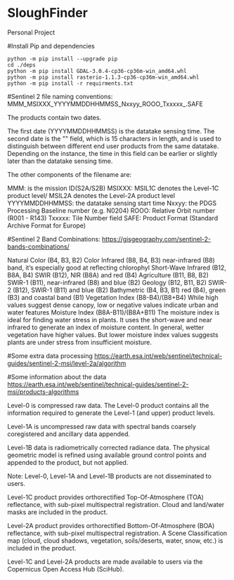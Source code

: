 # SloughFinder
Personal Project

#Install Pip and dependencies
```
python -m pip install --upgrade pip
cd ./deps
python -m pip install GDAL-3.0.4-cp36-cp36m-win_amd64.whl
python -m pip install rasterio-1.1.3-cp36-cp36m-win_amd64.whl
python -m pip install -r requirments.txt
```

#Sentinel 2 file naming conventions:
MMM_MSIXXX_YYYYMMDDHHMMSS_Nxxyy_ROOO_Txxxxx_<Product Discriminator>.SAFE

The products contain two dates.

The first date (YYYYMMDDHHMMSS) is the datatake sensing time.
The second date is the "<Product Discriminator>" field, which is 15 characters in length, and is used to distinguish between different end user products from the same datatake. Depending on the instance, the time in this field can be earlier or slightly later than the datatake sensing time.

The other components of the filename are:

MMM: is the mission ID(S2A/S2B)
MSIXXX: MSIL1C denotes the Level-1C product level/ MSIL2A denotes the Level-2A product level
YYYYMMDDHHMMSS: the datatake sensing start time
Nxxyy: the PDGS Processing Baseline number (e.g. N0204)
ROOO: Relative Orbit number (R001 - R143)
Txxxxx: Tile Number field
SAFE: Product Format (Standard Archive Format for Europe)


#Sentinel 2 Band Combinations:
https://gisgeography.com/sentinel-2-bands-combinations/

Natural Color (B4, B3, B2)
Color Infrared (B8, B4, B3) near-infrared (B8) band, it’s especially good at reflecting chlorophyl
Short-Wave Infrared (B12, B8A, B4) SWIR (B12), NIR (B8A) and red (B4)
Agriculture (B11, B8, B2) SWIR-1 (B11), near-infrared (B8) and blue (B2)
Geology (B12, B11, B2) SWIR-2 (B12), SWIR-1 (B11) and blue (B2) 
Bathymetric (B4, B3, B1) red (B4), green (B3) and coastal band (B1)
Vegetation Index (B8-B4)/(B8+B4) While high values suggest dense canopy, low or negative values indicate urban and water features
Moisture Index (B8A-B11)/(B8A+B11) The moisture index is ideal for finding water stress in plants. It uses the short-wave and near infrared to generate an index of moisture content. In general, wetter vegetation have higher values. But lower moisture index values suggests plants are under stress from insufficient moisture.


#Some extra data processing
https://earth.esa.int/web/sentinel/technical-guides/sentinel-2-msi/level-2a/algorithm


#Some information about the data
https://earth.esa.int/web/sentinel/technical-guides/sentinel-2-msi/products-algorithms

Level-0 is compressed raw data. The Level-0 product contains all the information required to generate the Level-1 (and upper) product levels.

Level-1A is uncompressed raw data with spectral bands coarsely coregistered and ancillary data appended.

Level-1B data is radiometrically corrected radiance data. The physical geometric model is refined using available ground control points and appended to the product, but not applied.

Note: Level-0, Level-1A and Level-1B products are not disseminated to users.

Level-1C product provides orthorectified Top-Of-Atmosphere (TOA) reflectance, with sub-pixel multispectral registration. Cloud and land/water masks are included in the product.

Level-2A product provides orthorectified Bottom-Of-Atmosphere (BOA) reflectance, with sub-pixel multispectral registration. A Scene Classification map (cloud, cloud shadows, vegetation, soils/deserts, water, snow, etc.) is included in the product.

Level-1C and Level-2A products are made available to users via the Copernicus Open Access Hub (SciHub).

